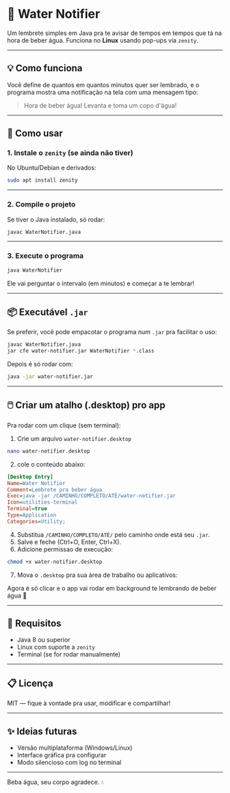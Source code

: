 # 🚰 Water Notifier

Um lembrete simples em Java pra te avisar de tempos em tempos que tá na hora de beber água. Funciona no **Linux** usando pop-ups via `zenity`.

---

## 💡 Como funciona

Você define de quantos em quantos minutos quer ser lembrado, e o programa mostra uma notificação na tela com uma mensagem tipo:

> Hora de beber água! Levanta e toma um copo d'água!

---

## 🚀 Como usar

### 1. Instale o `zenity` (se ainda não tiver)

No Ubuntu/Debian e derivados:

```bash
sudo apt install zenity
```

---

### 2. Compile o projeto

Se tiver o Java instalado, só rodar:

```bash
javac WaterNotifier.java
```

---

### 3. Execute o programa

```bash
java WaterNotifier
```

Ele vai perguntar o intervalo (em minutos) e começar a te lembrar!

---

## 📦 Executável `.jar`

Se preferir, você pode empacotar o programa num `.jar` pra facilitar o uso:

```bash
javac WaterNotifier.java
jar cfe water-notifier.jar WaterNotifier *.class
```

Depois é só rodar com:

```bash
java -jar water-notifier.jar
```

---

## 🖱️ Criar um atalho (.desktop) pro app

Pra rodar com um clique (sem terminal):

1. Crie um arquivo `water-notifier.desktop`
```bash
nano water-notifier.desktop
```


2. cole o conteúdo abaixo:

```ini
[Desktop Entry]
Name=Water Notifier
Comment=Lembrete pra beber água
Exec=java -jar /CAMINHO/COMPLETO/ATÉ/water-notifier.jar
Icon=utilities-terminal
Terminal=true
Type=Application
Categories=Utility;
```

4. Substitua `/CAMINHO/COMPLETO/ATÉ/` pelo caminho onde está seu `.jar`.
5. Salve e feche (Ctrl+O, Enter, Ctrl+X).
6. Adicione permissao de execução:
```bash
chmod +x water-notifier.desktop
```
7. Mova o `.desktop` pra sua área de trabalho ou aplicativos:  


Agora é só clicar e o app vai rodar em background te lembrando de beber água 🧃

---

## 🧪 Requisitos

- Java 8 ou superior
- Linux com suporte a `zenity`
- Terminal (se for rodar manualmente)

---

## 📋 Licença

MIT — fique à vontade pra usar, modificar e compartilhar!

---

## ✨ Ideias futuras

- Versão multiplataforma (Windows/Linux)
- Interface gráfica pra configurar
- Modo silencioso com log no terminal

---

Beba água, seu corpo agradece. 💧
